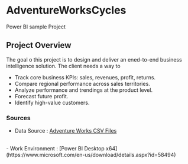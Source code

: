 # AdventureWorksCycles
Power BI sample Project

## Project Overview
The goal o this project is to design and deliver an ened-to-end business intelligence solution. The client needs a way to 
- Track core business KPIs: sales, revenues, profit, returns.
- Compare regional performance across sales territories.
- Analyze performance and trendings at the product level.
- Forecast future profit.
- Identify high-value customers.

### Sources
- Data Source : [Adventure Works CSV Files](AdventureWorksCSVFiles.7z)
<br/>
- Work Environment : [Power BI Desktop x64](https://www.microsoft.com/en-us/download/details.aspx?id=58494)

## 

